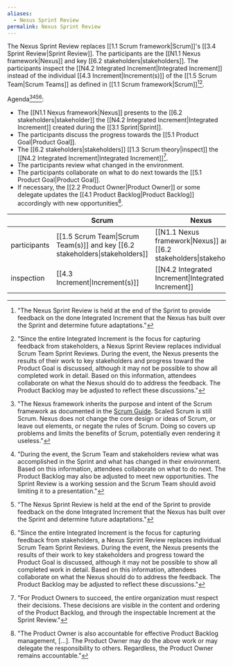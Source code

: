 ```yaml
---
aliases:
  - Nexus Sprint Review
permalink: Nexus Sprint Review
---
```

The Nexus Sprint Review replaces [[1.1 Scrum framework|Scrum]]'s [[3.4 Sprint Review|Sprint Review]]. The participants are the [[N1.1 Nexus framework|Nexus]] and key [[6.2 stakeholders|stakeholders]]. The participants inspect the [[N4.2 Integrated Increment|Integrated Increment]] instead of the individual [[4.3 Increment|Increment(s)]] of the [[1.5 Scrum Team|Scrum Teams]] as defined in [[1.1 Scrum framework|Scrum]][^nexus-review-end-of-sprint][^since-entire-integrated].

Agenda[^nexus-inherits-scrum][^during-the-event][^nexus-review-end-of-sprint][^since-entire-integrated]:
- The [[N1.1 Nexus framework|Nexus]] presents to the [[6.2 stakeholders|stakeholder]] the [[N4.2 Integrated Increment|Integrated Increment]] created during the [[3.1 Sprint|Sprint]].
- The participants discuss the progress towards the [[5.1 Product Goal|Product Goal]].
- The [[6.2 stakeholders|stakeholders]] [[1.3 Scrum theory|inspect]] the [[N4.2 Integrated Increment|Integrated Increment]][^for-po-succeed].
- The participants review what changed in the environment.
- The participants collaborate on what to do next towards the [[5.1 Product Goal|Product Goal]].
- If necessary, the [[2.2 Product Owner|Product Owner]] or some delegate updates the [[4.1 Product Backlog|Product Backlog]] accordingly with new opportunities[^po-accountable-product-backlog].

|              | Scrum                                                                        | Nexus                                                                      |
| ------------ | ---------------------------------------------------------------------------- | -------------------------------------------------------------------------- |
| participants | [[1.5 Scrum Team\|Scrum Team(s)]] and key [[6.2 stakeholders\|stakeholders]] | [[N1.1 Nexus framework\|Nexus]] and key [[6.2 stakeholders\|stakeholders]] |
| inspection   | [[4.3 Increment\|Increment(s)]]                                              | [[N4.2 Integrated Increment\|Integrated Increment]]                        |


[^nexus-inherits-scrum]: "The Nexus framework inherits the purpose and intent of the Scrum framework as documented in the [Scrum Guide](https://www.scrumguides.org/). Scaled Scrum is still Scrum. Nexus does not change the core design or ideas of Scrum, or leave out elements, or negate the rules of Scrum. Doing so covers up problems and limits the benefits of Scrum, potentially even rendering it useless."[^nexus-guide-2021]

[^nexus-review-end-of-sprint]: "The Nexus Sprint Review is held at the end of the Sprint to provide feedback on the done Integrated Increment that the Nexus has built over the Sprint and determine future adaptations."[^nexus-guide-2021]

[^since-entire-integrated]: "Since the entire Integrated Increment is the focus for capturing feedback from stakeholders, a Nexus Sprint Review replaces individual Scrum Team Sprint Reviews. During the event, the Nexus presents the results of their work to key stakeholders and progress toward the Product Goal is discussed, although it may not be possible to show all completed work in detail. Based on this information, attendees collaborate on what the Nexus should do to address the feedback. The Product Backlog may be adjusted to reflect these discussions."[^nexus-guide-2021]

[^nexus-guide-2021]: [[N1.2 Nexus Guide|Nexus Guide (2021)]]

[^purpose-sprint-review]: "The purpose of the Sprint Review is to inspect the outcome of the Sprint and determine future adaptations. The Scrum Team presents the results of their work to key stakeholders and progress toward the Product Goal is discussed."[^scrum-guide-2020]

[^during-the-event]: "During the event, the Scrum Team and stakeholders review what was accomplished in the Sprint and what has changed in their environment. Based on this information, attendees collaborate on what to do next. The Product Backlog may also be adjusted to meet new opportunities. The Sprint Review is a working session and the Scrum Team should avoid limiting it to a presentation."[^scrum-guide-2020]

[^sprint-review-second-last]: "The Sprint Review is the second to last event of the Sprint and is timeboxed to a maximum of four hours for a one-month Sprint. For shorter Sprints, the event is usually shorter."[^scrum-guide-2020]

[^for-po-succeed]:"For Product Owners to succeed, the entire organization must respect their decisions. These decisions are visible in the content and ordering of the Product Backlog, and through the inspectable Increment at the Sprint Review."[^scrum-guide-2020]

[^po-accountable-product-backlog]: "The Product Owner is also accountable for effective Product Backlog management, \[...\]. The Product Owner may do the above work or may delegate the responsibility to others. Regardless, the Product Owner remains accountable."[^scrum-guide-2020]

[^scrum-guide-2020]: [[1.2 Scrum Guide|Scrum Guide (2020)]]
